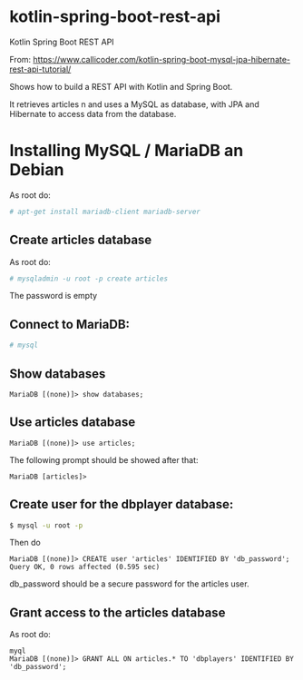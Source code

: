 # kotlin-spring-boot-rest-api
Kotlin Spring Boot REST API

From: https://www.callicoder.com/kotlin-spring-boot-mysql-jpa-hibernate-rest-api-tutorial/

Shows how to build a REST API with Kotlin and Spring Boot.

It retrieves articles n and uses a MySQL as database, with JPA and Hibernate to access data from the database.

# Installing MySQL / MariaDB an Debian

As root do:

```bash
# apt-get install mariadb-client mariadb-server
```

## Create articles database

As root do:

```bash
# mysqladmin -u root -p create articles
```

The password is empty

## Connect to MariaDB:

```bash
# mysql
```

## Show databases

```
MariaDB [(none)]> show databases;
```

## Use articles database

```
MariaDB [(none)]> use articles;
```

The following prompt should be showed after that:

```
MariaDB [articles]>
```

## Create user for the dbplayer database:

```bash
$ mysql -u root -p 
```

Then do

```
MariaDB [(none)]> CREATE user 'articles' IDENTIFIED BY 'db_password';
Query OK, 0 rows affected (0.595 sec)
```

db_password should be a secure password for the articles user.

## Grant access to the articles database

As root do:

```
myql
MariaDB [(none)]> GRANT ALL ON articles.* TO 'dbplayers' IDENTIFIED BY 'db_password';
```
